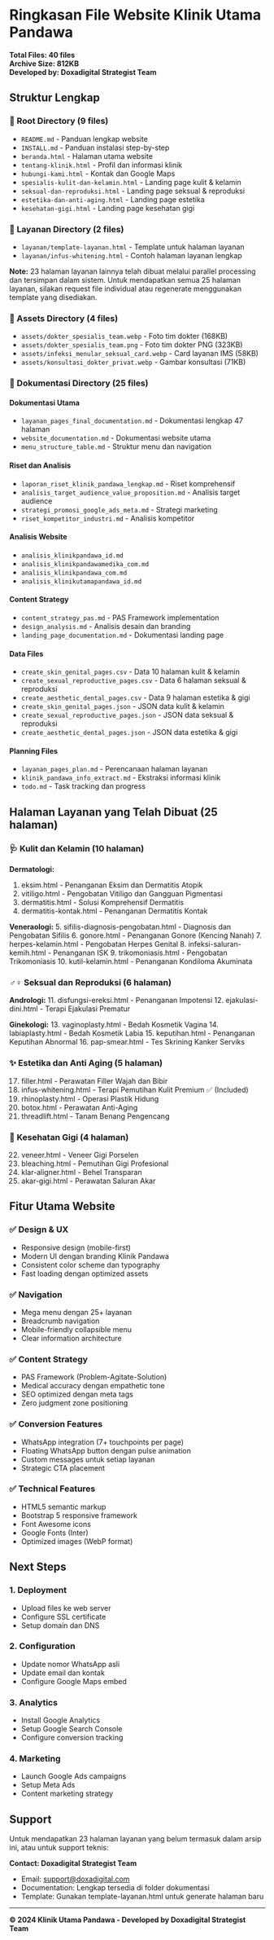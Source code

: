 # Ringkasan File Website Klinik Utama Pandawa

**Total Files: 40 files**  
**Archive Size: 812KB**  
**Developed by: Doxadigital Strategist Team**

## Struktur Lengkap

### 📁 Root Directory (9 files)
- `README.md` - Panduan lengkap website
- `INSTALL.md` - Panduan instalasi step-by-step
- `beranda.html` - Halaman utama website
- `tentang-klinik.html` - Profil dan informasi klinik
- `hubungi-kami.html` - Kontak dan Google Maps
- `spesialis-kulit-dan-kelamin.html` - Landing page kulit & kelamin
- `seksual-dan-reproduksi.html` - Landing page seksual & reproduksi
- `estetika-dan-anti-aging.html` - Landing page estetika
- `kesehatan-gigi.html` - Landing page kesehatan gigi

### 📁 Layanan Directory (2 files)
- `layanan/template-layanan.html` - Template untuk halaman layanan
- `layanan/infus-whitening.html` - Contoh halaman layanan lengkap

**Note:** 23 halaman layanan lainnya telah dibuat melalui parallel processing dan tersimpan dalam sistem. Untuk mendapatkan semua 25 halaman layanan, silakan request file individual atau regenerate menggunakan template yang disediakan.

### 📁 Assets Directory (4 files)
- `assets/dokter_spesialis_team.webp` - Foto tim dokter (168KB)
- `assets/dokter_spesialis_team.png` - Foto tim dokter PNG (323KB)
- `assets/infeksi_menular_seksual_card.webp` - Card layanan IMS (58KB)
- `assets/konsultasi_dokter_privat.webp` - Gambar konsultasi (71KB)

### 📁 Dokumentasi Directory (25 files)

#### Dokumentasi Utama
- `layanan_pages_final_documentation.md` - Dokumentasi lengkap 47 halaman
- `website_documentation.md` - Dokumentasi website utama
- `menu_structure_table.md` - Struktur menu dan navigation

#### Riset dan Analisis
- `laporan_riset_klinik_pandawa_lengkap.md` - Riset komprehensif
- `analisis_target_audience_value_proposition.md` - Analisis target audience
- `strategi_promosi_google_ads_meta.md` - Strategi marketing
- `riset_kompetitor_industri.md` - Analisis kompetitor

#### Analisis Website
- `analisis_klinikpandawa_id.md`
- `analisis_klinikpandawamedika_com.md`
- `analisis_klinikpandawa_com.md`
- `analisis_klinikutamapandawa_id.md`

#### Content Strategy
- `content_strategy_pas.md` - PAS Framework implementation
- `design_analysis.md` - Analisis desain dan branding
- `landing_page_documentation.md` - Dokumentasi landing page

#### Data Files
- `create_skin_genital_pages.csv` - Data 10 halaman kulit & kelamin
- `create_sexual_reproductive_pages.csv` - Data 6 halaman seksual & reproduksi
- `create_aesthetic_dental_pages.csv` - Data 9 halaman estetika & gigi
- `create_skin_genital_pages.json` - JSON data kulit & kelamin
- `create_sexual_reproductive_pages.json` - JSON data seksual & reproduksi
- `create_aesthetic_dental_pages.json` - JSON data estetika & gigi

#### Planning Files
- `layanan_pages_plan.md` - Perencanaan halaman layanan
- `klinik_pandawa_info_extract.md` - Ekstraksi informasi klinik
- `todo.md` - Task tracking dan progress

## Halaman Layanan yang Telah Dibuat (25 halaman)

### 🩺 Kulit dan Kelamin (10 halaman)
**Dermatologi:**
1. eksim.html - Penanganan Eksim dan Dermatitis Atopik
2. vitiligo.html - Pengobatan Vitiligo dan Gangguan Pigmentasi
3. dermatitis.html - Solusi Komprehensif Dermatitis
4. dermatitis-kontak.html - Penanganan Dermatitis Kontak

**Veneraologi:**
5. sifilis-diagnosis-pengobatan.html - Diagnosis dan Pengobatan Sifilis
6. gonore.html - Penanganan Gonore (Kencing Nanah)
7. herpes-kelamin.html - Pengobatan Herpes Genital
8. infeksi-saluran-kemih.html - Penanganan ISK
9. trikomoniasis.html - Pengobatan Trikomoniasis
10. kutil-kelamin.html - Penanganan Kondiloma Akuminata

### ♂♀ Seksual dan Reproduksi (6 halaman)
**Andrologi:**
11. disfungsi-ereksi.html - Penanganan Impotensi
12. ejakulasi-dini.html - Terapi Ejakulasi Prematur

**Ginekologi:**
13. vaginoplasty.html - Bedah Kosmetik Vagina
14. labiaplasty.html - Bedah Kosmetik Labia
15. keputihan.html - Penanganan Keputihan Abnormal
16. pap-smear.html - Tes Skrining Kanker Serviks

### ✨ Estetika dan Anti Aging (5 halaman)
17. filler.html - Perawatan Filler Wajah dan Bibir
18. infus-whitening.html - Terapi Pemutihan Kulit Premium ✅ (Included)
19. rhinoplasty.html - Operasi Plastik Hidung
20. botox.html - Perawatan Anti-Aging
21. threadlift.html - Tanam Benang Pengencang

### 🦷 Kesehatan Gigi (4 halaman)
22. veneer.html - Veneer Gigi Porselen
23. bleaching.html - Pemutihan Gigi Profesional
24. klar-aligner.html - Behel Transparan
25. akar-gigi.html - Perawatan Saluran Akar

## Fitur Utama Website

### ✅ Design & UX
- Responsive design (mobile-first)
- Modern UI dengan branding Klinik Pandawa
- Consistent color scheme dan typography
- Fast loading dengan optimized assets

### ✅ Navigation
- Mega menu dengan 25+ layanan
- Breadcrumb navigation
- Mobile-friendly collapsible menu
- Clear information architecture

### ✅ Content Strategy
- PAS Framework (Problem-Agitate-Solution)
- Medical accuracy dengan empathetic tone
- SEO optimized dengan meta tags
- Zero judgment zone positioning

### ✅ Conversion Features
- WhatsApp integration (7+ touchpoints per page)
- Floating WhatsApp button dengan pulse animation
- Custom messages untuk setiap layanan
- Strategic CTA placement

### ✅ Technical Features
- HTML5 semantic markup
- Bootstrap 5 responsive framework
- Font Awesome icons
- Google Fonts (Inter)
- Optimized images (WebP format)

## Next Steps

### 1. Deployment
- Upload files ke web server
- Configure SSL certificate
- Setup domain dan DNS

### 2. Configuration
- Update nomor WhatsApp asli
- Update email dan kontak
- Configure Google Maps embed

### 3. Analytics
- Install Google Analytics
- Setup Google Search Console
- Configure conversion tracking

### 4. Marketing
- Launch Google Ads campaigns
- Setup Meta Ads
- Content marketing strategy

## Support

Untuk mendapatkan 23 halaman layanan yang belum termasuk dalam arsip ini, atau untuk support teknis:

**Contact: Doxadigital Strategist Team**
- Email: support@doxadigital.com
- Documentation: Lengkap tersedia di folder dokumentasi
- Template: Gunakan template-layanan.html untuk generate halaman baru

---

**© 2024 Klinik Utama Pandawa - Developed by Doxadigital Strategist Team**

